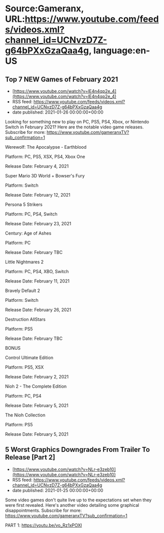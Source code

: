 # Source:Gameranx, URL:https://www.youtube.com/feeds/videos.xml?channel_id=UCNvzD7Z-g64bPXxGzaQaa4g, language:en-US

## Top 7 NEW Games of February 2021
 - [https://www.youtube.com/watch?v=lE4n4qp2e_4](https://www.youtube.com/watch?v=lE4n4qp2e_4)
 - RSS feed: https://www.youtube.com/feeds/videos.xml?channel_id=UCNvzD7Z-g64bPXxGzaQaa4g
 - date published: 2021-01-26 00:00:00+00:00

Looking for something new to play on PC, PS5, PS4, Xbox, or Nintendo Switch in February 2021? Here are the notable video game releases.
Subscribe for more: https://www.youtube.com/gameranxTV?sub_confirmation=1

Werewolf: The Apocalypse - Earthblood 

Platform: PC, PS5, XSX, PS4, Xbox One

Release Date: February 4, 2021



Super Mario 3D World + Bowser's Fury 

Platform:  Switch

Release Date: February 12, 2021



Persona 5 Strikers 

Platform: PC, PS4, Switch

Release Date: February 23, 2021



Century: Age of Ashes 

Platform: PC

Release Date: February TBC



Little Nightmares 2 

Platform: PC, PS4, XBO, Switch

Release Date: February 11, 2021



Bravely Default 2 

Platform: Switch

Release Date: February 26, 2021



Destruction AllStars 

Platform: PS5

Release Date: February TBC



BONUS

Control Ultimate Edition 

Platform: PS5, XSX

Release Date: February 2, 2021



Nioh 2 - The Complete Edition 

Platform: PC, PS4

Release Date: February 5, 2021



The Nioh Collection 

Platform: PS5

Release Date: February 5, 2021

## 5 Worst Graphics Downgrades From Trailer To Release [Part 2]
 - [https://www.youtube.com/watch?v=NLr-e3zeb10](https://www.youtube.com/watch?v=NLr-e3zeb10)
 - RSS feed: https://www.youtube.com/feeds/videos.xml?channel_id=UCNvzD7Z-g64bPXxGzaQaa4g
 - date published: 2021-01-25 00:00:00+00:00

Some video games don't quite live up to the expectations set when they were first revealed. Here's another video detailing some graphical disappointments. 
Subscribe for more: https://www.youtube.com/gameranxTV?sub_confirmation=1

PART 1: https://youtu.be/vo_Rz1xPOXI

